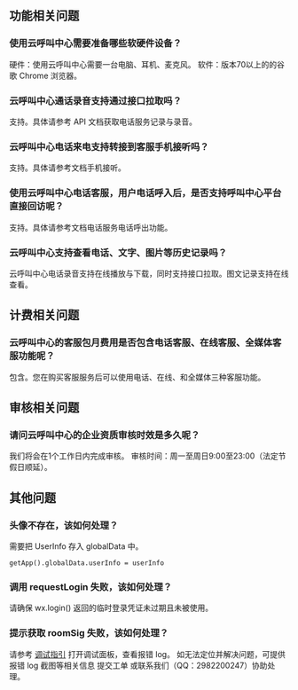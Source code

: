 ## 功能相关问题
### 使用云呼叫中心需要准备哪些软硬件设备？
硬件：使用云呼叫中心需要一台电脑、耳机、麦克风。
软件：版本70以上的的谷歌 Chrome 浏览器。
### 云呼叫中心通话录音支持通过接口拉取吗？
支持。具体请参考 API 文档获取电话服务记录与录音。
###  云呼叫中心电话来电支持转接到客服手机接听吗？
支持。具体请参考文档手机接听。
###  使用云呼叫中心电话客服，用户电话呼入后，是否支持呼叫中心平台直接回访呢？
支持。具体请参考文档电话服务电话呼出功能。
###  云呼叫中心支持查看电话、文字、图片等历史记录吗？
云呼叫中心电话录音支持在线播放与下载，同时支持接口拉取。图文记录支持在线查看。
## 计费相关问题
### 云呼叫中心的客服包月费用是否包含电话客服、在线客服、全媒体客服功能呢？
包含。您在购买客服服务后可以使用电话、在线、和全媒体三种客服功能。
## 审核相关问题
### 请问云呼叫中心的企业资质审核时效是多久呢？
我们将会在1个工作日内完成审核。
审核时间：周一至周日9:00至23:00（法定节假日顺延）。
## 其他问题
### 头像不存在，该如何处理？
需要把 UserInfo 存入 globalData 中。
```
getApp().globalData.userInfo = userInfo
```
### 调用 requestLogin 失败，该如何处理？
请确保 wx.login() 返回的临时登录凭证未过期且未被使用。
### 提示获取 roomSig 失败，该如何处理？
请参考 [调试指引](https://developers.weixin.qq.com/miniprogram/dev/framework/usability/debug.html) 打开调试面板，查看报错 log。
如无法定位并解决问题，可提供报错 log 截图等相关信息 提交工单 或联系我们（QQ：2982200247）协助处理。
